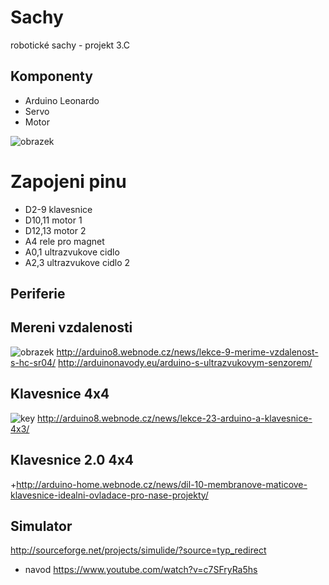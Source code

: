 ﻿# Sachy 
robotické sachy - projekt 3.C


## Komponenty

* Arduino Leonardo
* Servo
* Motor
 
![obrazek](http://digipak.org/zencart/images/ArduinoLeonardo.jpg)



# Zapojeni pinu
 + D2-9 klavesnice
 + D10,11 motor 1
 + D12,13 motor 2
 + A4 rele pro magnet
 + A0,1 ultrazvukove cidlo
 + A2,3 ultrazvukove cidlo 2
## Periferie

## Mereni vzdalenosti
![obrazek](http://www.santy.cz/data/product/210_957.jpg)
http://arduino8.webnode.cz/news/lekce-9-merime-vzdalenost-s-hc-sr04/
http://arduinonavody.eu/arduino-s-ultrazvukovym-senzorem/
## Klavesnice 4x4
![key](http://files.arduino8.webnode.cz/200000424-d2b67d6a29/unnamed.jpg)
 http://arduino8.webnode.cz/news/lekce-23-arduino-a-klavesnice-4x3/		 

## Klavesnice 2.0  4x4
+http://arduino-home.webnode.cz/news/dil-10-membranove-maticove-klavesnice-idealni-ovladace-pro-nase-projekty/

## Simulator
http://sourceforge.net/projects/simulide/?source=typ_redirect
+ navod https://www.youtube.com/watch?v=c7SFryRa5hs
